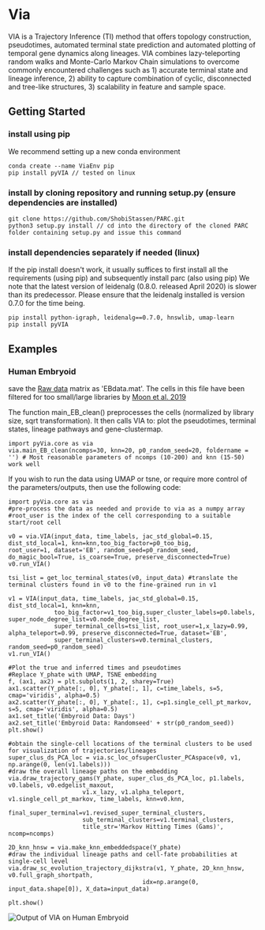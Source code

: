 # Via
VIA is a Trajectory Inference (TI) method that offers topology construction, pseudotimes, automated terminal state prediction and automated plotting of temporal gene dynamics along lineages. VIA combines lazy-teleporting random walks and Monte-Carlo Markov Chain simulations to overcome commonly encountered challenges such as 1) accurate terminal state and lineage inference, 2) ability to capture combination of cyclic, disconnected and tree-like structures, 3) scalability in feature and sample space. 

## Getting Started
### install using pip
We recommend setting up a new conda environment
```
conda create --name ViaEnv pip 
pip install pyVIA // tested on linux
```
### install by cloning repository and running setup.py (ensure dependencies are installed)
```
git clone https://github.com/ShobiStassen/PARC.git 
python3 setup.py install // cd into the directory of the cloned PARC folder containing setup.py and issue this command
```

### install dependencies separately if needed (linux)
If the pip install doesn't work, it usually suffices to first install all the requirements (using pip) and subsequently install parc (also using pip)
We note that the latest version of leidenalg (0.8.0. released April 2020) is slower than its predecessor. Please ensure that the leidenalg installed is version 0.7.0 for the time being.
```
pip install python-igraph, leidenalg==0.7.0, hnswlib, umap-learn
pip install pyVIA
```
## Examples
### Human Embryoid 
save the [Raw data](https://drive.google.com/file/d/1yz3zR1KAmghjYB_nLLUZoIlKN9Ew4RHf/view?usp=sharing) matrix as 'EBdata.mat'. The cells in this file have been filtered for too small/large libraries by [Moon et al. 2019](https://nbviewer.jupyter.org/github/KrishnaswamyLab/PHATE/blob/master/Python/tutorial/EmbryoidBody.ipynb) 

The function main_EB_clean() preprocesses the cells (normalized by library size, sqrt transformation). It then calls VIA to: plot the pseudotimes, terminal states, lineage pathways and gene-clustermap.
```
import pyVia.core as via
via.main_EB_clean(ncomps=30, knn=20, p0_random_seed=20, foldername = '') # Most reasonable parameters of ncomps (10-200) and knn (15-50) work well
```
If you wish to run the data using UMAP or tsne, or require more control of the parameters/outputs, then use the following code:
```
import pyVia.core as via
#pre-process the data as needed and provide to via as a numpy array
#root_user is the index of the cell corresponding to a suitable start/root cell

v0 = via.VIA(input_data, time_labels, jac_std_global=0.15, dist_std_local=1, knn=knn,too_big_factor=p0_too_big, 
root_user=1, dataset='EB', random_seed=p0_random_seed, do_magic_bool=True, is_coarse=True, preserve_disconnected=True) 
v0.run_VIA()

tsi_list = get_loc_terminal_states(v0, input_data) #translate the terminal clusters found in v0 to the fine-grained run in v1

v1 = VIA(input_data, time_labels, jac_std_global=0.15, dist_std_local=1, knn=knn,
             too_big_factor=v1_too_big,super_cluster_labels=p0.labels, super_node_degree_list=v0.node_degree_list,
             super_terminal_cells=tsi_list, root_user=1,x_lazy=0.99, alpha_teleport=0.99, preserve_disconnected=True, dataset='EB',
             super_terminal_clusters=v0.terminal_clusters, random_seed=p0_random_seed)
v1.run_VIA()

#Plot the true and inferred times and pseudotimes
#Replace Y_phate with UMAP, TSNE embedding
f, (ax1, ax2) = plt.subplots(1, 2, sharey=True)
ax1.scatter(Y_phate[:, 0], Y_phate[:, 1], c=time_labels, s=5, cmap='viridis', alpha=0.5)
ax2.scatter(Y_phate[:, 0], Y_phate[:, 1], c=p1.single_cell_pt_markov, s=5, cmap='viridis', alpha=0.5)
ax1.set_title('Embyroid Data: Days')
ax2.set_title('Embyroid Data: Randomseed' + str(p0_random_seed))
plt.show()

#obtain the single-cell locations of the terminal clusters to be used for visualization of trajectories/lineages 
super_clus_ds_PCA_loc = via.sc_loc_ofsuperCluster_PCAspace(v0, v1, np.arange(0, len(v1.labels)))
#draw the overall lineage paths on the embedding
via.draw_trajectory_gams(Y_phate, super_clus_ds_PCA_loc, p1.labels, v0.labels, v0.edgelist_maxout,
                     v1.x_lazy, v1.alpha_teleport, v1.single_cell_pt_markov, time_labels, knn=v0.knn,
                     final_super_terminal=v1.revised_super_terminal_clusters,
                     sub_terminal_clusters=v1.terminal_clusters,
                     title_str='Markov Hitting Times (Gams)', ncomp=ncomps)

2D_knn_hnsw = via.make_knn_embeddedspace(Y_phate)
#draw the individual lineage paths and cell-fate probabilities at single-cell level 
via.draw_sc_evolution_trajectory_dijkstra(v1, Y_phate, 2D_knn_hnsw, v0.full_graph_shortpath,
                                      idx=np.arange(0, input_data.shape[0]), X_data=input_data)

plt.show()
```
![Output of VIA on Human Embryoid](https://github.com/ShobiStassen/VIA/blob/master/Figures/EB_fig0.png)
